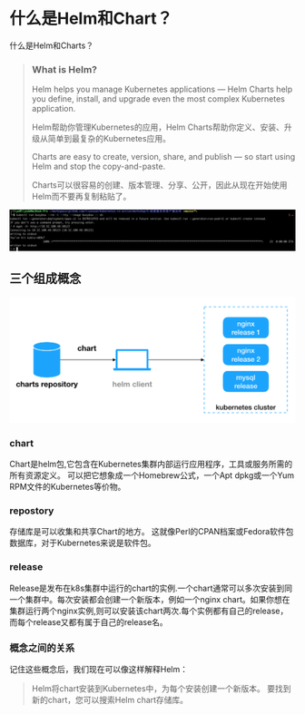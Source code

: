 # 什么是Helm和Chart？

什么是Helm和Charts？

> ### What is Helm?
>
> Helm helps you manage Kubernetes applications — Helm Charts help you define, install, and upgrade even the most complex Kubernetes application.
>
> Helm帮助你管理Kubernetes的应用，Helm Charts帮助你定义、安装、升级从简单到最复杂的Kubernetes应用。
>
> Charts are easy to create, version, share, and publish — so start using Helm and stop the copy-and-paste.
>
> Charts可以很容易的创建、版本管理、分享、公开，因此从现在开始使用Helm而不要再复制粘贴了。

![](../../../../.gitbook/assets/image%20%2897%29.png)

## 三个组成概念

![](../../../../.gitbook/assets/image%20%2885%29.png)

### chart

Chart是helm包,它包含在Kubernetes集群内部运行应用程序，工具或服务所需的所有资源定义。 可以把它想象成一个Homebrew公式，一个Apt dpkg或一个Yum RPM文件的Kubernetes等价物。

### repostory

存储库是可以收集和共享Chart的地方。 这就像Perl的CPAN档案或Fedora软件包数据库，对于Kubernetes来说是软件包。

### release

Release是发布在k8s集群中运行的chart的实例.一个chart通常可以多次安装到同一个集群中。每次安装都会创建一个新版本，例如一个nginx chart。如果你想在集群运行两个nginx实例,则可以安装该chart两次.每个实例都有自己的release，而每个release又都有属于自己的release名。

### 概念之间的关系

记住这些概念后，我们现在可以像这样解释Helm：

> Helm将chart安装到Kubernetes中，为每个安装创建一个新版本。 要找到新的chart，您可以搜索Helm chart存储库。

